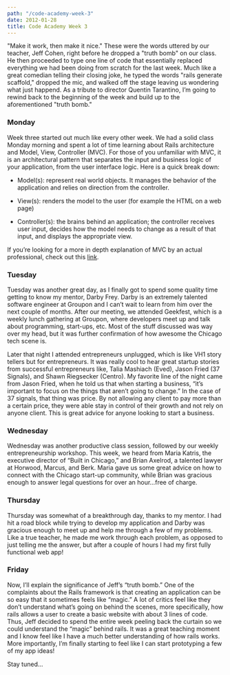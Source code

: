 ```yaml
---
path: "/code-academy-week-3"
date: 2012-01-28
title: Code Academy Week 3
---
```


"Make it work, then make it nice." These were the words uttered by our teacher, Jeff Cohen, right before he dropped a "truth bomb" on our class. He then proceeded to type one line of code that essentially replaced everything we had been doing from scratch for the last week. Much like a great comedian telling their closing joke, he typed the words "rails generate scaffold," dropped the mic, and walked off the stage leaving us wondering what just happend. As a tribute to director Quentin Tarantino, I’m going to rewind back to the beginning of the week and build up to the aforementioned "truth bomb."

### Monday

Week three started out much like every other week. We had a solid class Monday morning and spent a lot of time learning about Rails architecture and Model, View, Controller (MVC). For those of you unfamiliar with MVC, it is an architectural pattern that separates the input and business logic of your application, from the user interface logic.  Here is a quick break down:

- Model(s): represent real world objects. It manages the behavior of the application and relies on direction from the controller.

- View(s): renders the model to the user (for example the HTML on a web page)

- Controller(s): the brains behind an application; the controller receives user input, decides how the model needs to change as a result of that input, and displays the appropriate view.

If you’re looking for a more in depth explanation of MVC by an actual professional, check out this [link](http://www.codinghorror.com/blog/2008/05/understanding-model-view-controller.html).

### Tuesday

Tuesday was another great day, as I finally got to spend some quality time getting to know my mentor, Darby Frey. Darby is an extremely talented software engineer at Groupon and I can’t wait to learn from him over the next couple of months. After our meeting, we attended Geekfest, which is a weekly lunch gathering at Groupon, where developers meet up and talk about programming, start-ups, etc. Most of the stuff discussed was way over my head, but it was further confirmation of how awesome the Chicago tech scene is.

Later that night I attended entrepreneurs unplugged, which is like VH1 story tellers but for entrepreneurs. It was really cool to hear great startup stories from successful entrepreneurs like, Talia Mashiach (Eved), Jason Fried (37 Signals), and Shawn Riegsecker (Centro).  My favorite line of the night came from Jason Fried, when he told us that when starting a business, “it’s important to focus on the things that aren’t going to change.”  In the case of 37 signals, that thing was price. By not allowing any client to pay more than a certain price, they were able stay in control of their growth and not rely on anyone client. This is great advice for anyone looking to start a business.

### Wednesday

Wednesday was another productive class session, followed by our weekly entrepreneurship workshop. This week, we heard from Maria Katris, the executive director of “Built in Chicago,” and Brian Axelrod, a talented lawyer at Horwood, Marcus, and Berk. Maria gave us some great advice on how to connect with the Chicago start-up community, while Brian was gracious enough to answer legal questions for over an hour…free of charge.


### Thursday

Thursday was somewhat of a breakthrough day, thanks to my mentor. I had hit a road block while trying to develop my application and Darby was gracious enough to meet up and help me through a few of my problems. Like a true teacher, he made me work through each problem, as opposed to just telling me the answer, but after a couple of hours I had my first fully functional web app!

### Friday

Now, I’ll explain the significance of Jeff’s “truth bomb.” One of the complaints about the Rails framework is that creating an application can be so easy that it sometimes feels like “magic.” A lot of critics feel like they don’t understand what’s going on behind the scenes, more specifically, how rails allows a user to create a basic website with about 3 lines of code. Thus, Jeff decided to spend the entire week peeling back the curtain so we could understand the “magic” behind rails. It was a great teaching moment and I know feel like I have a much better understanding of how rails works. More importantly, I’m finally starting to feel like I can start prototyping a few of my app ideas!

Stay tuned…

